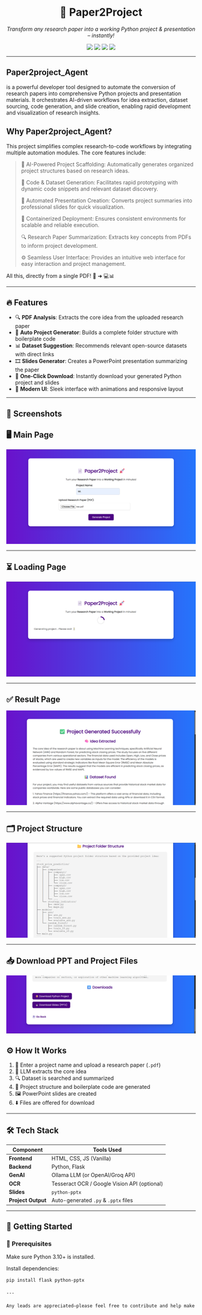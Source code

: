 <h1 align="center">📄 Paper2Project</h1>

<p align="center">
  <em>Transform any research paper into a working Python project & presentation – instantly!</em>
</p>

<p align="center">
  <img src="https://img.shields.io/badge/Python-3.10%2B-blue?style=for-the-badge&logo=python" />
  <img src="https://img.shields.io/badge/Flask-Web%20Framework-ff69b4?style=for-the-badge&logo=flask" />
  <img src="https://img.shields.io/badge/LLM-Powered-orange?style=for-the-badge" />
  <img src="https://img.shields.io/badge/License-MIT-green?style=for-the-badge" />
</p>

---

## **Paper2project_Agent**
 is a powerful developer tool designed to automate the conversion of research papers into comprehensive
Python projects and presentation materials. It orchestrates AI-driven workflows for idea extraction, dataset sourcing, code
generation, and slide creation, enabling rapid development and visualization of research insights.

## **Why Paper2project_Agent?**
This project simplifies complex research-to-code workflows by integrating multiple automation modules. 
The core features include:
>
> 🧩 AI-Powered Project Scaffolding: Automatically generates organized project structures based on research ideas.
> 
> 🚀 Code & Dataset Generation: Facilitates rapid prototyping with dynamic code snippets and relevant dataset discovery.
>
> 🎨 Automated Presentation Creation: Converts project summaries into professional slides for quick visualization.
>
> 🐳 Containerized Deployment: Ensures consistent environments for scalable and reliable execution.
>
> 🔍 Research Paper Summarization: Extracts key concepts from PDFs to inform project development.
>
> ⚙️ Seamless User Interface: Provides an intuitive web interface for easy interaction and project management.

All this, directly from a single PDF! 🧾 ➜ 💻📊

---

## 🔥 Features

- 🔍 **PDF Analysis**: Extracts the core idea from the uploaded research paper
- 📂 **Auto Project Generator**: Builds a complete folder structure with boilerplate code
- 📊 **Dataset Suggestion**: Recommends relevant open-source datasets with direct links
- 🎞️ **Slides Generator**: Creates a PowerPoint presentation summarizing the paper
- 💾 **One-Click Download**: Instantly download your generated Python project and slides
- 🎨 **Modern UI**: Sleek interface with animations and responsive layout

---

## 📸 Screenshots


## 🖥️ Main Page
![Main](static/screenshots/Main.png)

---

## ⏳ Loading Page
![Loading](static/screenshots/Load.png)

---

## ✅ Result Page
![Result](static/screenshots/Result.png)

---

## 🗂️ Project Structure
![Project Structure](static/screenshots/Pro_stru.png)

---

## 📥 Download PPT and Project Files
![Download](static/screenshots/Dwn.png)

## ⚙️ How It Works

1. 📝 Enter a project name and upload a research paper (`.pdf`)
2. 🤖 LLM extracts the core idea
3. 🔍 Dataset is searched and summarized
4. 🐍 Project structure and boilerplate code are generated
5. 🖼️ PowerPoint slides are created
6. ⬇️ Files are offered for download

---

## 🛠️ Tech Stack

| Component    | Tools Used |
|--------------|-------------|
| **Frontend** | HTML, CSS, JS (Vanilla) |
| **Backend**  | Python, Flask |
| **GenAI**    | Ollama LLM (or OpenAI/Groq API) |
| **OCR**      | Tesseract OCR / Google Vision API (optional) |
| **Slides**   | `python-pptx` |
| **Project Output** | Auto-generated `.py` & `.pptx` files |

---

## 🚀 Getting Started

### 🔧 Prerequisites

Make sure Python 3.10+ is installed.

Install dependencies:



```bash
pip install flask python-pptx

---

Any leads are appreciated—please feel free to contribute and help make this project better.